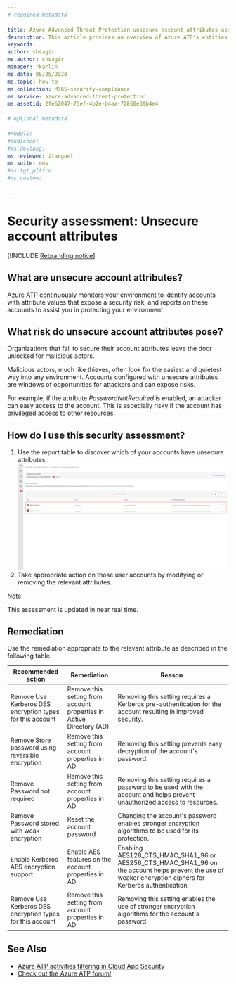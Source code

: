 ```yaml
---
# required metadata

title: Azure Advanced Threat Protection unsecure account attributes assessments
description: This article provides an overview of Azure ATP's entities with unsecure attributes identity security posture assessment report.
keywords:
author: shsagir
ms.author: shsagir
manager: rkarlin
ms.date: 08/25/2020
ms.topic: how-to
ms.collection: M365-security-compliance
ms.service: azure-advanced-threat-protection
ms.assetid: 2fe62047-75ef-4b2e-b4aa-72860e39b4e4

# optional metadata

#ROBOTS:
#audience:
#ms.devlang:
ms.reviewer: itargoet
ms.suite: ems
#ms.tgt_pltfrm:
#ms.custom:

---
```


# Security assessment: Unsecure account attributes

[!INCLUDE [Rebranding notice](includes/banner.md)]

## What are unsecure account attributes?

Azure ATP continuously monitors your environment to identify accounts with attribute values that expose a security risk, and reports on these accounts to assist you in protecting your environment.

## What risk do unsecure account attributes pose?

Organizations that fail to secure their account attributes leave the door unlocked for malicious actors.

Malicious actors, much like thieves, often look for the easiest and quietest way into any environment. Accounts configured with unsecure attributes are windows of opportunities for attackers and can expose risks.

For example, if the attribute *PasswordNotRequired* is enabled, an attacker can easy access to the account. This is especially risky if the account has privileged access to other resources.

## How do I use this security assessment?

1. Use the report table to discover which of your accounts have unsecure attributes.
    ![Review top impacted entities and create an action plan](media/atp-cas-isp-unsecure-account-attributes-1.png)
1. Take appropriate action on those user accounts by modifying or removing the relevant attributes.

> [!NOTE]
> This assessment is updated in near real time.

## Remediation

Use the remediation appropriate to the relevant attribute as described in the following table.

| Recommended action | Remediation | Reason |
| --- | --- | --- |
| Remove Use Kerberos DES encryption types for this account| Remove this setting from account properties in Active Directory (AD) | Removing this setting requires a Kerberos pre-authentication for the account resulting in improved security. |
| Remove Store password using reversible encryption | Remove this setting from account properties in AD | Removing this setting prevents easy decryption of the account's password. |
| Remove Password not required | Remove this setting from account properties in AD | Removing this setting requires a password to be used with the account and helps prevent unauthorized access to resources. |
| Remove Password stored with weak encryption | Reset the account password | Changing the account's password enables stronger encryption algorithms to be used for its protection. |
| Enable Kerberos AES encryption support | Enable AES features on the account properties in AD | Enabling AES128_CTS_HMAC_SHA1_96 or AES256_CTS_HMAC_SHA1_96 on the account helps prevent the use of weaker encryption ciphers for Kerberos authentication. |
| Remove Use Kerberos DES encryption types for this account | Remove this setting from account properties in AD | Removing this setting enables the use of stronger encryption algorithms for the account's password. |

## See Also

- [Azure ATP activities filtering in Cloud App Security](activities-filtering-mcas.md)
- [Check out the Azure ATP forum!](https://aka.ms/azureatpcommunity)
